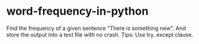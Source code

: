 # word-frequency-in-python
Find the frequency of a given sentence "There is something new".  And store the output into a text file with no crash. Tips: Use try, except clause.
